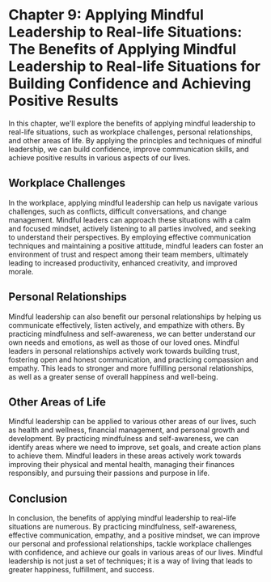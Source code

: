 Chapter 9: Applying Mindful Leadership to Real-life Situations: The Benefits of Applying Mindful Leadership to Real-life Situations for Building Confidence and Achieving Positive Results
==========================================================================================================================================================================================

In this chapter, we'll explore the benefits of applying mindful leadership to real-life situations, such as workplace challenges, personal relationships, and other areas of life. By applying the principles and techniques of mindful leadership, we can build confidence, improve communication skills, and achieve positive results in various aspects of our lives.

Workplace Challenges
--------------------

In the workplace, applying mindful leadership can help us navigate various challenges, such as conflicts, difficult conversations, and change management. Mindful leaders can approach these situations with a calm and focused mindset, actively listening to all parties involved, and seeking to understand their perspectives. By employing effective communication techniques and maintaining a positive attitude, mindful leaders can foster an environment of trust and respect among their team members, ultimately leading to increased productivity, enhanced creativity, and improved morale.

Personal Relationships
----------------------

Mindful leadership can also benefit our personal relationships by helping us communicate effectively, listen actively, and empathize with others. By practicing mindfulness and self-awareness, we can better understand our own needs and emotions, as well as those of our loved ones. Mindful leaders in personal relationships actively work towards building trust, fostering open and honest communication, and practicing compassion and empathy. This leads to stronger and more fulfilling personal relationships, as well as a greater sense of overall happiness and well-being.

Other Areas of Life
-------------------

Mindful leadership can be applied to various other areas of our lives, such as health and wellness, financial management, and personal growth and development. By practicing mindfulness and self-awareness, we can identify areas where we need to improve, set goals, and create action plans to achieve them. Mindful leaders in these areas actively work towards improving their physical and mental health, managing their finances responsibly, and pursuing their passions and purpose in life.

Conclusion
----------

In conclusion, the benefits of applying mindful leadership to real-life situations are numerous. By practicing mindfulness, self-awareness, effective communication, empathy, and a positive mindset, we can improve our personal and professional relationships, tackle workplace challenges with confidence, and achieve our goals in various areas of our lives. Mindful leadership is not just a set of techniques; it is a way of living that leads to greater happiness, fulfillment, and success.
